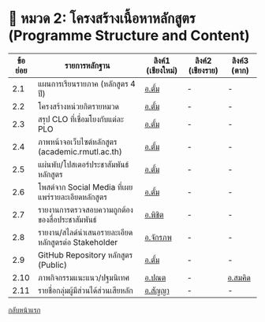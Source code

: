 # 📘 หมวด 2: โครงสร้างเนื้อหาหลักสูตร (Programme Structure and Content)

| ข้อย่อย | รายการหลักฐาน                                         | ลิงค์1 (เชียงใหม่)     | ลิงค์2 (เชียงราย) | ลิงค์3 (ตาก)     |
|---------|----------------------------------------------------------|--------------------------|--------------------|------------------|
| 2.1   | แผนการเรียนรายภาค (หลักสูตร 4 ปี)                      | [อ.ตั้ม](https://github.com/CPE-RMUTL/.github/blob/main/profile/evidence/1-expected-learning-outcomes/study-plan.md) | -                  | -                |
| 2.2   | โครงสร้างหน่วยกิตรายหมวด                               | [อ.ตั้ม](https://github.com/CPE-RMUTL/.github/blob/main/profile/evidence/1-expected-learning-outcomes/credit-structure.md) | -                  | -                |
| 2.3   | สรุป CLO ที่เชื่อมโยงกับแต่ละ PLO                       | [อ.ตั้ม](https://github.com/CPE-RMUTL/.github/blob/main/profile/evidence/1-expected-learning-outcomes/CLO-PLO-LinkSummary.md) | -                  | -                |
| 2.4   | ภาพหน้าจอเว็บไซต์หลักสูตร (academic.rmutl.ac.th)       | [อ.ตั้ม](https://academic.rmutl.ac.th/) | -                  | -                |
| 2.5   | แผ่นพับ/โปสเตอร์ประชาสัมพันธ์หลักสูตร                 | [อ.ตั้ม](https://www.facebook.com/photo/?fbid=956397236289573&set=a.534110278518273) | -                  | -                |
| 2.6   | โพสต์จาก Social Media ที่เผยแพร่รายละเอียดหลักสูตร    | [อ.ตั้ม](https://www.facebook.com/photo/?fbid=956397236289573&set=a.534110278518273) | -                  | -                |
| 2.7   | รายงานการตรวจสอบความถูกต้องของสื่อประชาสัมพันธ์     | [อ.พิชิต](https://cpe.rmutl.ac.th/) | -                  | -                |
| 2.8   | รายงาน/สไลด์นำเสนอรายละเอียดหลักสูตรต่อ Stakeholder   | [อ.จักรภพ](https://drive.google.com/file/d/1rgL3zb0COj1-xX9rnG_8zGKcmm1vwOeY/view?usp=share_link) | -                  | -                |
| 2.9   | GitHub Repository หลักสูตร (Public)                     | [อ.ตั้ม](https://github.com/CPE-RMUTL) | -                  | -                |
| 2.10   | ภาพกิจกรรมแนะแนว/ปฐมนิเทศ                             | [อ.ปณต](https://drive.google.com/drive/folders/1OmyYUVZ2w2R0TsBiN-fGCRXboT_BrTyY?usp=drive_link) | -                  | [อ.สมคิด](https://livermutlac.sharepoint.com/:f:/s/teams-CPETCRMUTLTak-/EjwgJBJHHphOsiMSLjeF-0kB1RIVSisigPPzMPgx7Lj_pA?e=gS0L8y) |
| 2.11   | รายชื่อกลุ่มผู้มีส่วนได้ส่วนเสียหลัก                    | [อ.สัญญา](#)             | -                  | -                |


[กลับหน้าแรก](https://github.com/CPE-RMUTL/.github/blob/main/profile/README.md)
